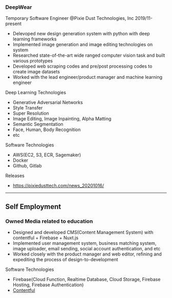 ### DeepWear
Temporary Software Engineer @Pixie Dust Technologies, Inc 2019/11-present
- Delevoped new design generation system with python with deep learning frameworks
- Implemented image generation and image editing technologies on system
- Researched state-of-the-art wide ranged computer vision task and built various prototypes
- Developed web scraping codes and pre/post processing codes to create image datasets
- Worked with the lead engineer/product manager and machine learning engineer

Deep Learning Technologies
- Generative Adversarial Networks
- Style Transfer
- Super Resolution
- Image Editing, Image Inpainting, Alpha Matting
- Semantic Segmentation
- Face, Human, Body Recognition
- etc

Software Technologies
- AWS(EC2, S3, ECR, Sagemaker)
- Docker
- Github, Gitlab

Releases
- https://pixiedusttech.com/news_20201016/

---------------------------------------------------------------------------------------------------------------------

## Self Employment

### Owned Media related to education
- Designed and developed CMS(Content Management System) with contentful + Firebase + Nuxt.js
- Implemented user management system, business matching system, image uploader, email sending, social account authentication, and etc
- Worked closely with the product manager and web editor, refining and expediting the process of design-to-development

Software Technologies
- Firebase(Cloud Function, Realtime Database, Cloud Storage, Firebase Hosting, Firebase Authentication)
- [Contentful](https://www.contentful.com/)
